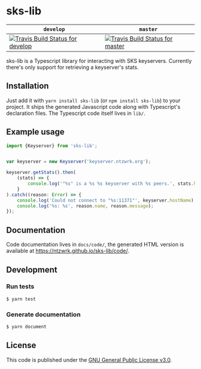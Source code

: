 # sks-lib

| `develop` | `master` |
| --- | --- |
| [![Travis Build Status for develop](https://travis-ci.org/ntzwrk/sks-lib.svg?branch=develop)](https://travis-ci.org/ntzwrk/sks-lib) | [![Travis Build Status for master](https://travis-ci.org/ntzwrk/sks-lib.svg?branch=master)](https://travis-ci.org/ntzwrk/sks-lib) |

sks-lib is a Typescript library for interacting with SKS keyservers. Currently there's only support for retrieving a keyserver's stats.


## Installation

Just add it with `yarn install sks-lib` (or `npm install sks-lib`) to your project. It ships the generated Javascript code along with Typescript's declaration files. The Typescript code itself lives in `lib/`.


## Example usage

```ts
import {Keyserver} from 'sks-lib';


var keyserver = new Keyserver('keyserver.ntzwrk.org');

keyserver.getStats().then(
	(stats) => {
		console.log('"%s" is a %s %s keyserver with %s peers.', stats.hostName, stats.software, stats.version, stats.peerCount);
	}
).catch((reason: Error) => {
	console.log('Could not connect to "%s:11371"', keyserver.hostName);
	console.log('%s: %s', reason.name, reason.message);
});
```


## Documentation

Code documentation lives in `docs/code/`, the generated HTML version is available at https://ntzwrk.github.io/sks-lib/code/.


## Development

### Run tests
```bash
$ yarn test
```

### Generate documentation
```bash
$ yarn document
```


## License

This code is published under the [GNU General Public License v3.0](LICENSE.md).
